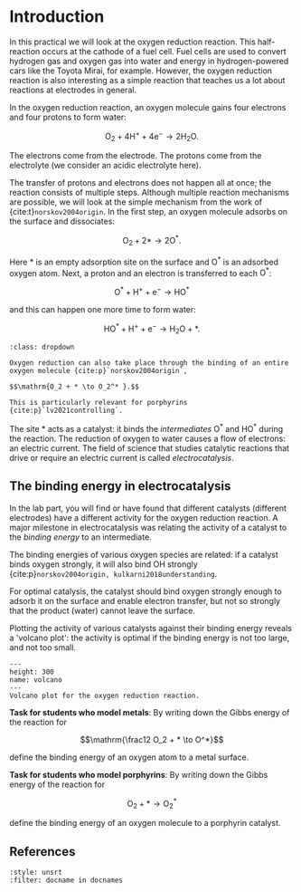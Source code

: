 # Introduction

In this practical we will look at the oxygen reduction reaction. This half-reaction occurs at the cathode of a fuel cell. Fuel cells are used to convert hydrogen gas and oxygen gas into water and energy in hydrogen-powered cars like the Toyota Mirai, for example. However, the oxygen reduction reaction is also interesting as a simple reaction that teaches us a lot about reactions at electrodes in general.

In the oxygen reduction reaction, an oxygen molecule gains four electrons and four protons to form water:

$$\mathrm{O_2 + 4 H^+ + 4e^- \to 2 H_2O}.$$

The electrons come from the electrode. The protons come from the electrolyte (we consider an acidic electrolyte here). 

The transfer of protons and electrons does not happen all at once; the reaction consists of multiple steps. Although multiple reaction mechanisms are possible, we will look at the simple mechanism from the work of {cite:t}`norskov2004origin`. In the first step, an oxygen molecule adsorbs on the surface and dissociates:

$$\mathrm{O_2 + 2 * \to 2 O^*}.$$

Here $*$ is an empty adsorption site on the surface and $\mathrm{O^*}$ is an adsorbed oxygen atom. Next, a proton and an electron is transferred to each $\mathrm{O^*}$:

$$\mathrm{O^* + H^+ + e^- \to HO^*}$$

and this can happen one more time to form water:

$$\mathrm{HO^* + H^+ + e^- \to H_2O + *}.$$


```{note} 
:class: dropdown

Oxygen reduction can also take place through the binding of an entire oxygen molecule {cite:p}`norskov2004origin`, 

$$\mathrm{O_2 + * \to O_2^* }.$$

This is particularly relevant for porphyrins {cite:p}`lv2021controlling`.
```

The site $*$ acts as a catalyst: it binds the *intermediates* $\mathrm{O^*}$ and $\mathrm{HO^*}$ during the reaction. The reduction of oxygen to water causes a flow of electrons: an electric current. The field of science that studies catalytic reactions that drive or require an electric current is called *electrocatalysis*. 


## The binding energy in electrocatalysis

In the lab part, you will find or have found that different catalysts (different electrodes) have a different activity for the oxygen reduction reaction. A major milestone in electrocatalysis was relating the activity of a catalyst to the *binding energy* to an intermediate.

The binding energies of various oxygen species are related: if a catalyst binds oxygen strongly, it will also bind OH strongly {cite:p}`norskov2004origin, kulkarni2018understanding`.

For optimal catalysis, the catalyst should bind oxygen strongly enough to adsorb it on the surface and enable electron transfer, but not so strongly that the product (water) cannot leave the surface. 

Plotting the activity of various catalysts against their binding energy reveals a 'volcano plot': the activity is optimal if the binding energy is not too large, and not too small.


```{figure} ../images/volcano.png
---
height: 300
name: volcano
---
Volcano plot for the oxygen reduction reaction. 
```


**Task for students who model metals**: By writing down the Gibbs energy of the reaction for 

$$\mathrm{\frac12 O_2 + * \to O^*}$$

define the binding energy of an oxygen atom to a metal surface.


**Task for students who model porphyrins**: By writing down the Gibbs energy of the reaction for 

$$\mathrm{O_2 + * \to O_2^* }$$

define the binding energy of an oxygen molecule to a porphyrin catalyst.


## References

```{bibliography}
:style: unsrt
:filter: docname in docnames
```
